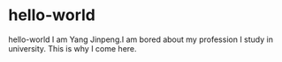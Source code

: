 # hello-world
hello-world
I am Yang Jinpeng.I am bored about my profession I study in university.
This is why I come here.

